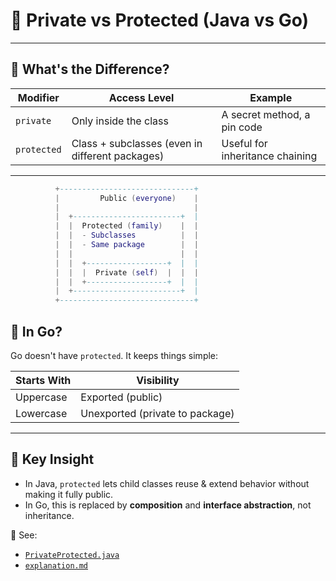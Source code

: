 
# 🔐 Private vs Protected (Java vs Go)

---

## 🧠 What's the Difference?

| Modifier     | Access Level                                    | Example                         |
|--------------|--------------------------------------------------|----------------------------------|
| `private`    | Only inside the class                            | A secret method, a pin code     |
| `protected`  | Class + subclasses (even in different packages) | Useful for inheritance chaining |

---

```lua
          +------------------------------+
          |         Public (everyone)    |
          |                              |
          |  +------------------------+  |
          |  |  Protected (family)    |  |
          |  |  - Subclasses          |  |
          |  |  - Same package        |  |
          |  |                        |  |
          |  |  +------------------+  |  |
          |  |  |  Private (self)  |  |  |
          |  |  +------------------+  |  |
          |  +------------------------+  |
          +------------------------------+
```

## 🐹 In Go?

Go doesn't have `protected`. It keeps things simple:

| Starts With | Visibility         |
|-------------|--------------------|
| Uppercase   | Exported (public)  |
| Lowercase   | Unexported (private to package) |

---

## 🧠 Key Insight

- In Java, `protected` lets child classes reuse & extend behavior without making it fully public.
- In Go, this is replaced by **composition** and **interface abstraction**, not inheritance.

📂 See:
- [`PrivateProtected.java`](./PrivateProtected.java)
- [`explanation.md`](./explanation.md)
